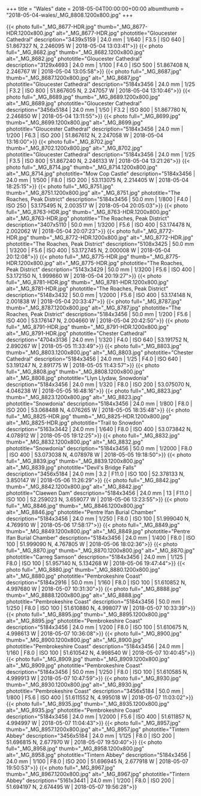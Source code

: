 +++
title = "Wales"
date = 2018-05-04T00:00:00+00:00
albumthumb = "2018-05-04-wales/_MG_8808.1200x800.jpg" 
+++

{{< photo full="_MG_8677-HDR.jpg" thumb="_MG_8677-HDR.1200x800.jpg" alt="_MG_8677-HDR.jpg" phototitle="Gloucester Cathedral" description="3439x5159 | 24.0 mm | 1/640 | F3.5 | ISO 640 | 51.867327 N, 2.246095 W | 2018-05-04 13:03:41">}}
{{< photo full="_MG_8682.jpg" thumb="_MG_8682.1200x800.jpg" alt="_MG_8682.jpg" phototitle="Gloucester Cathedral" description="3129x4693 | 24.0 mm | 1/100 | F4.0 | ISO 500 | 51.867408 N, 2.246767 W | 2018-05-04 13:05:58">}}
{{< photo full="_MG_8687.jpg" thumb="_MG_8687.1200x800.jpg" alt="_MG_8687.jpg" phototitle="Gloucester Cathedral" description="5184x3456 | 24.0 mm | 1/25 | F3.2 | ISO 800 | 51.867605 N, 2.247057 W | 2018-05-04 13:10:46">}}
{{< photo full="_MG_8689.jpg" thumb="_MG_8689.1200x800.jpg" alt="_MG_8689.jpg" phototitle="Gloucester Cathedral" description="3456x5184 | 24.0 mm | 1/50 | F3.2 | ISO 800 | 51.867780 N, 2.246850 W | 2018-05-04 13:11:55">}}
{{< photo full="_MG_8699.jpg" thumb="_MG_8699.1200x800.jpg" alt="_MG_8699.jpg" phototitle="Gloucester Cathedral" description="5184x3456 | 24.0 mm | 1/200 | F6.3 | ISO 200 | 51.867612 N, 2.247058 W | 2018-05-04 13:16:00">}}
{{< photo full="_MG_8702.jpg" thumb="_MG_8702.1200x800.jpg" alt="_MG_8702.jpg" phototitle="Gloucester Cathedral" description="5184x3456 | 24.0 mm | 1/25 | F3.5 | ISO 800 | 51.867240 N, 2.246133 W | 2018-05-04 13:21:26">}}
{{< photo full="_MG_8714.jpg" thumb="_MG_8714.1200x800.jpg" alt="_MG_8714.jpg" phototitle="Mow Cop Castle" description="5184x3456 | 24.0 mm | 1/500 | F8.0 | ISO 200 | 53.113075 N, 2.214405 W | 2018-05-04 18:25:15">}}
{{< photo full="_MG_8751.jpg" thumb="_MG_8751.1200x800.jpg" alt="_MG_8751.jpg" phototitle="The Roaches, Peak District" description="5184x3456 | 50.0 mm | 1/800 | F4.0 | ISO 250 | 53.175495 N, 2.003517 W | 2018-05-04 20:05:03">}}
{{< photo full="_MG_8763-HDR.jpg" thumb="_MG_8763-HDR.1200x800.jpg" alt="_MG_8763-HDR.jpg" phototitle="The Roaches, Peak District" description="3407x5110 | 50.0 mm | 1/3200 | F5.6 | ISO 400 | 53.174478 N, 2.002062 W | 2018-05-04 20:07:23">}}
{{< photo full="_MG_8772-HDR.jpg" thumb="_MG_8772-HDR.1200x800.jpg" alt="_MG_8772-HDR.jpg" phototitle="The Roaches, Peak District" description="5108x3425 | 50.0 mm | 1/3200 | F5.6 | ISO 400 | 53.172745 N, 2.000008 W | 2018-05-04 20:12:08">}}
{{< photo full="_MG_8775-HDR.jpg" thumb="_MG_8775-HDR.1200x800.jpg" alt="_MG_8775-HDR.jpg" phototitle="The Roaches, Peak District" description="5143x3429 | 50.0 mm | 1/3200 | F5.6 | ISO 400 | 53.172150 N, 1.999860 W | 2018-05-04 20:19:27">}}
{{< photo full="_MG_8781-HDR.jpg" thumb="_MG_8781-HDR.1200x800.jpg" alt="_MG_8781-HDR.jpg" phototitle="The Roaches, Peak District" description="5148x3432 | 50.0 mm | 1/2000 | F5.6 | ISO 400 | 53.174148 N, 2.001838 W | 2018-05-04 20:33:47">}}
{{< photo full="_MG_8787.jpg" thumb="_MG_8787.1200x800.jpg" alt="_MG_8787.jpg" phototitle="The Roaches, Peak District" description="5184x3456 | 50.0 mm | 1/200 | F5.6 | ISO 400 | 53.176147 N, 2.004660 W | 2018-05-04 20:42:50">}}
{{< photo full="_MG_8791-HDR.jpg" thumb="_MG_8791-HDR.1200x800.jpg" alt="_MG_8791-HDR.jpg" phototitle="Chester Cathedral" description="4704x3136 | 24.0 mm | 1/320 | F4.0 | ISO 640 | 53.191752 N, 2.890267 W | 2018-05-05 11:33:49">}}
{{< photo full="_MG_8803.jpg" thumb="_MG_8803.1200x800.jpg" alt="_MG_8803.jpg" phototitle="Chester Cathedral" description="5184x3456 | 24.0 mm | 1/25 | F4.0 | ISO 640 | 53.191247 N, 2.891775 W | 2018-05-05 11:43:57">}}
{{< photo full="_MG_8808.jpg" thumb="_MG_8808.1200x800.jpg" alt="_MG_8808.jpg" phototitle="Llyn Llydaw, Snowdonia" description="5184x3456 | 24.0 mm | 1/320 | F8.0 | ISO 200 | 53.075070 N, 4.046238 W | 2018-05-05 16:48:16">}}
{{< photo full="_MG_8823.jpg" thumb="_MG_8823.1200x800.jpg" alt="_MG_8823.jpg" phototitle="Snowdonia" description="5184x3456 | 24.0 mm | 1/800 | F8.0 | ISO 200 | 53.068488 N, 4.076265 W | 2018-05-05 18:35:48">}}
{{< photo full="_MG_8825-HDR.jpg" thumb="_MG_8825-HDR.1200x800.jpg" alt="_MG_8825-HDR.jpg" phototitle="Trail to Snowdon" description="5163x3442 | 24.0 mm | 1/640 | F8.0 | ISO 400 | 53.073842 N, 4.078912 W | 2018-05-05 19:12:25">}}
{{< photo full="_MG_8832.jpg" thumb="_MG_8832.1200x800.jpg" alt="_MG_8832.jpg" phototitle="Snowdonia" description="5184x3456 | 50.0 mm | 1/2000 | F8.0 | ISO 400 | 53.073038 N, 4.078978 W | 2018-05-05 19:18:50">}}
{{< photo full="_MG_8839.jpg" thumb="_MG_8839.1200x800.jpg" alt="_MG_8839.jpg" phototitle="Devil's Bridge Falls" description="3456x5184 | 24.0 mm | 3.2 | F11.0 | ISO 100 | 52.378133 N, 3.850147 W | 2018-05-06 11:26:29">}}
{{< photo full="_MG_8842.jpg" thumb="_MG_8842.1200x800.jpg" alt="_MG_8842.jpg" phototitle="Claewen Dam" description="5184x3456 | 24.0 mm | 13 | F11.0 | ISO 100 | 52.259023 N, 3.659077 W | 2018-05-06 13:23:55">}}
{{< photo full="_MG_8846.jpg" thumb="_MG_8846.1200x800.jpg" alt="_MG_8846.jpg" phototitle="Pentre Ifan Burial Chamber" description="5184x3456 | 24.0 mm | 1/250 | F8.0 | ISO 100 | 51.999040 N, 4.769910 W | 2018-05-06 17:58:17">}}
{{< photo full="_MG_8849.jpg" thumb="_MG_8849.1200x800.jpg" alt="_MG_8849.jpg" phototitle="Pentre Ifan Burial Chamber" description="5184x3456 | 24.0 mm | 1/400 | F8.0 | ISO 100 | 51.999090 N, 4.767805 W | 2018-05-06 18:02:36">}}
{{< photo full="_MG_8870.jpg" thumb="_MG_8870.1200x800.jpg" alt="_MG_8870.jpg" phototitle="Carreg Samson" description="5184x3456 | 24.0 mm | 1/125 | F8.0 | ISO 100 | 51.957140 N, 5.134268 W | 2018-05-06 19:47:44">}}
{{< photo full="_MG_8880.jpg" thumb="_MG_8880.1200x800.jpg" alt="_MG_8880.jpg" phototitle="Pembrokeshire Coast" description="5184x2916 | 50.0 mm | 1/160 | F8.0 | ISO 100 | 51.610852 N, 4.997680 W | 2018-05-07 10:31:30">}}
{{< photo full="_MG_8888.jpg" thumb="_MG_8888.1200x800.jpg" alt="_MG_8888.jpg" phototitle="Pembrokeshire Coast" description="5184x3456 | 50.0 mm | 1/250 | F8.0 | ISO 100 | 51.610880 N, 4.998077 W | 2018-05-07 10:33:39">}}
{{< photo full="_MG_8895.jpg" thumb="_MG_8895.1200x800.jpg" alt="_MG_8895.jpg" phototitle="Pembrokeshire Coast" description="5184x3456 | 24.0 mm | 1/200 | F8.0 | ISO 100 | 51.610675 N, 4.998613 W | 2018-05-07 10:36:08">}}
{{< photo full="_MG_8900.jpg" thumb="_MG_8900.1200x800.jpg" alt="_MG_8900.jpg" phototitle="Pembrokeshire Coast" description="5184x3456 | 24.0 mm | 1/160 | F8.0 | ISO 100 | 51.610542 N, 4.998540 W | 2018-05-07 10:40:45">}}
{{< photo full="_MG_8909.jpg" thumb="_MG_8909.1200x800.jpg" alt="_MG_8909.jpg" phototitle="Pembrokeshire Coast" description="5184x3456 | 50.0 mm | 1/250 | F8.0 | ISO 100 | 51.610585 N, 4.999913 W | 2018-05-07 10:47:59">}}
{{< photo full="_MG_8930.jpg" thumb="_MG_8930.1200x800.jpg" alt="_MG_8930.jpg" phototitle="Pembrokeshire Coast" description="3456x5184 | 50.0 mm | 1/800 | F5.6 | ISO 400 | 51.611552 N, 4.995018 W | 2018-05-07 11:03:02">}}
{{< photo full="_MG_8935.jpg" thumb="_MG_8935.1200x800.jpg" alt="_MG_8935.jpg" phototitle="Pembrokeshire Coast" description="5184x3456 | 24.0 mm | 1/2000 | F5.6 | ISO 400 | 51.611857 N, 4.994997 W | 2018-05-07 11:04:43">}}
{{< photo full="_MG_8957.jpg" thumb="_MG_8957.1200x800.jpg" alt="_MG_8957.jpg" phototitle="Tintern Abbey" description="3456x5184 | 24.0 mm | 1/125 | F8.0 | ISO 200 | 51.696815 N, 2.677970 W | 2018-05-07 19:50:40">}}
{{< photo full="_MG_8958.jpg" thumb="_MG_8958.1200x800.jpg" alt="_MG_8958.jpg" phototitle="Tintern Abbey" description="5184x3456 | 24.0 mm | 1/100 | F8.0 | ISO 200 | 51.696945 N, 2.677918 W | 2018-05-07 19:50:53">}}
{{< photo full="_MG_8967.jpg" thumb="_MG_8967.1200x800.jpg" alt="_MG_8967.jpg" phototitle="Tintern Abbey" description="5161x3441 | 24.0 mm | 1/200 | F8.0 | ISO 200 | 51.694197 N, 2.674495 W | 2018-05-07 19:56:28">}}
